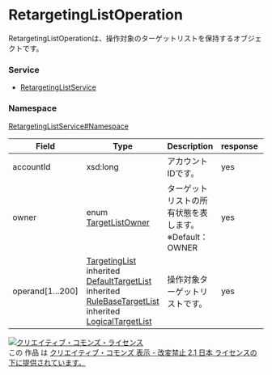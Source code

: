 

# RetargetingListOperation

RetargetingListOperationは、操作対象のターゲットリストを保持するオブジェクトです。

### Service

+ [RetargetingListService](../../services/RetargetingListService.md)

### Namespace

[RetargetingListService#Namespace](../../services/RetargetingListService.md#namespace)

| Field | Type | Description | response | add | set |
| ----- | ---- | ----------- | -------- | --------- | --------- |
| accountId | xsd:long | アカウントIDです。 | yes | Requirement | Requirement | |
| owner | enum [TargetListOwner](./TargetListOwner.md) | ターゲットリストの所有状態を表します。※Default：OWNER | yes | Optional | - | |
| operand[1...200] | [TargetingList](./TargetingList.md)<br>inherited [DefaultTargetList](./DefaultTargetList.md)<br>inherited [RuleBaseTargetList](./RuleBaseTargetList.md)<br>inherited [LogicalTargetList](./LogicalTargetList.md) | 操作対象ターゲットリストです。 | yes | Requirement | Requirement | |

<a rel="license" href="http://creativecommons.org/licenses/by-nd/2.1/jp/"><img alt="クリエイティブ・コモンズ・ライセンス" style="border-width:0" src="https://i.creativecommons.org/l/by-nd/2.1/jp/88x31.png" /></a><br />この 作品 は <a rel="license" href="http://creativecommons.org/licenses/by-nd/2.1/jp/">クリエイティブ・コモンズ 表示 - 改変禁止 2.1 日本 ライセンスの下に提供されています。</a>
